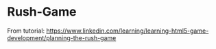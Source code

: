 # Rush-Game
From tutorial: https://www.linkedin.com/learning/learning-html5-game-development/planning-the-rush-game
